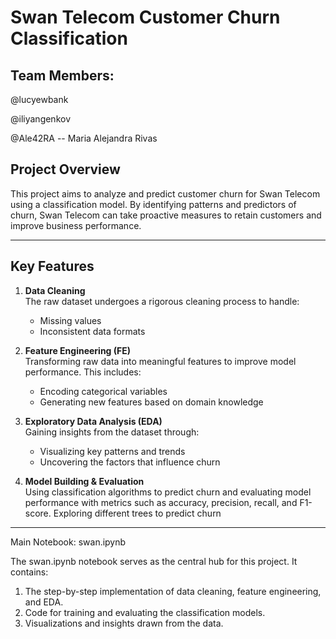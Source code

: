 # Swan Telecom Customer Churn Classification

## Team Members:

@lucyewbank

@iliyangenkov

@Ale42RA -- Maria Alejandra Rivas 

## Project Overview

This project aims to analyze and predict customer churn for Swan Telecom using a classification model. By identifying patterns and predictors of churn, Swan Telecom can take proactive measures to retain customers and improve business performance.

---

## Key Features

1. **Data Cleaning**  
   The raw dataset undergoes a rigorous cleaning process to handle:  
   - Missing values     
   - Inconsistent data formats  

2. **Feature Engineering (FE)**  
   Transforming raw data into meaningful features to improve model performance. This includes:  
   - Encoding categorical variables  
   - Generating new features based on domain knowledge  

3. **Exploratory Data Analysis (EDA)**  
   Gaining insights from the dataset through:  
   - Visualizing key patterns and trends  
   - Uncovering the factors that influence churn  

4. **Model Building & Evaluation**  
   Using classification algorithms to predict churn and evaluating model performance with metrics such as accuracy, precision, recall, and F1-score.
   Exploring different trees to predict churn

---

Main Notebook: swan.ipynb

The swan.ipynb notebook serves as the central hub for this project. It contains:

 1.	The step-by-step implementation of data cleaning, feature engineering, and EDA.	
 2.	Code for training and evaluating the classification models.	
 3.	Visualizations and insights drawn from the data.
